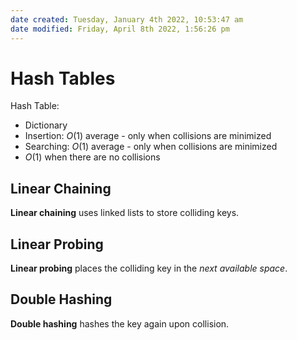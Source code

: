 ```yaml
---
date created: Tuesday, January 4th 2022, 10:53:47 am
date modified: Friday, April 8th 2022, 1:56:26 pm
---
```


# Hash Tables

Hash Table:

- Dictionary
- Insertion: $O(1)$ average - only when collisions are minimized
- Searching: $O(1)$ average - only when collisions are minimized
- $O(1)$ when there are no collisions

## Linear Chaining

**Linear chaining** uses linked lists to store colliding keys.

## Linear Probing

**Linear probing** places the colliding key in the _next available space_.

## Double Hashing

**Double hashing** hashes the key again upon collision.
